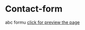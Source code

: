 # Contact-form
abc formu
[click for preview the page](https://github.com/ErdoganSenturk/abc-form.git)
